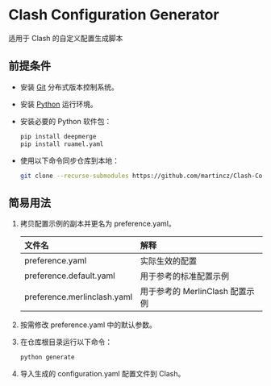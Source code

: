 # Clash Configuration Generator

适用于 Clash 的自定义配置生成脚本

## 前提条件

* 安装 [Git](https://git-scm.com/) 分布式版本控制系统。

* 安装 [Python](https://www.python.org/) 运行环境。

* 安装必要的 Python 软件包：

    ```bash
    pip install deepmerge
    pip install ruamel.yaml
    ```

* 使用以下命令同步仓库到本地：

    ```bash
    git clone --recurse-submodules https://github.com/martincz/Clash-Configuration-Generator.git
    ```

## 简易用法

1. 拷贝配置示例的副本并更名为 preference.yaml。

    | 文件名 | 解释 |
    | :--- | :--- |
    | preference.yaml | 实际生效的配置 |
    | preference.default.yaml | 用于参考的标准配置示例
    | preference.merlinclash.yaml | 用于参考的 MerlinClash 配置示例 |

2. 按需修改 preference.yaml 中的默认参数。

3. 在仓库根目录运行以下命令：

    ```bash
    python generate
    ```

4. 导入生成的 configuration.yaml 配置文件到 Clash。